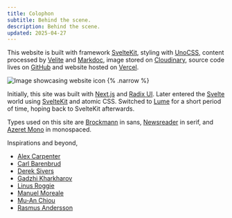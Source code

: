 ```yaml
---
title: Colophon
subtitle: Behind the scene.
description: Behind the scene.
updated: 2025-04-27
---
```


This website is built with framework [SvelteKit](https://kit.svelte.dev), styling with [UnoCSS](https://kit.svelte.dev), content processed by [Velite](https://velite.js.org) and [Markdoc](https://markdoc.dev), image stored on [Cloudinary](https://cloudinary.com), source code lives on [GitHub](https://github.com/yuchengkuo/yckuo) and website hosted on [Vercel](https://vercel.com).

![Image showcasing website icon](project/dagwlv7y39hf9hh0swwi) {% .narrow %}

Initially, this site was built with [Next.js](https://nextjs.org) and [Radix UI](https://www.radix-ui.com). Later entered the [Svelte](https://svelte.dev) world using [SvelteKit](https://kit.svelte.dev) and atomic CSS. Switched to [Lume](https://lume.land) for a short period of time, hoping back to SvelteKit afterwards.

Types used on this site are [Brockmann](https://www.atipofoundry.com/fonts/brockmann) in sans, [Newsreader](https://www.productiontype.com/family/newsreader) in serif, and [Azeret Mono](https://azeret.displaay.net) in monospaced.

Inspirations and beyond,

- [Alex Carpenter](https://alexcarpenter.me)
- [Carl Barenbrud](https://carlbarenbrug.com)
- [Derek Sivers](https://sive.rs)
- [Gadzhi Kharkharov](https://kkga.me)
- [Linus Roggie](https://linusrogge.com)
- [Manuel Moreale](https://manuelmoreale.com)
- [Mu-An Chiou](https://muan.co)
- [Rasmus Andersson](https://rsms.me)
